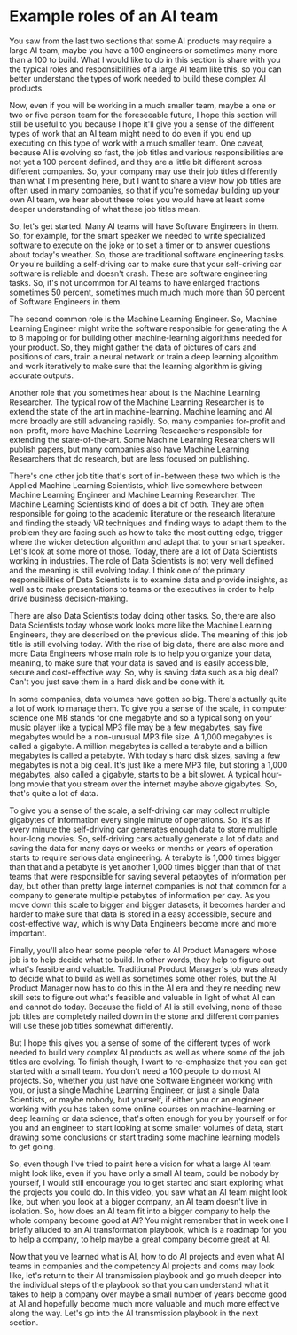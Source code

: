 # Example roles of an AI team

You saw from the last two sections that some AI products may require a large AI team, maybe you have a 100 engineers or sometimes many more than a 100 to build. What I would like to do in this section is share with you the typical roles and responsibilities of a large AI team like this, so you can better understand the types of work needed to build these complex AI products.

Now, even if you will be working in a much smaller team, maybe a one or two or five person team for the foreseeable future, I hope this section will still be useful to you because I hope it'll give you a sense of the different types of work that an AI team might need to do even if you end up executing on this type of work with a much smaller team. One caveat, because AI is evolving so fast, the job titles and various responsibilities are not yet a 100 percent defined, and they are a little bit different across different companies. So, your company may use their job titles differently than what I'm presenting here, but I want to share a view how job titles are often used in many companies, so that if you're someday building up your own AI team, we hear about these roles you would have at least some deeper understanding of what these job titles mean.

So, let's get started. Many AI teams will have Software Engineers in them. So, for example, for the smart speaker we needed to write specialized software to execute on the joke or to set a timer or to answer questions about today's weather. So, those are traditional software engineering tasks. Or you're building a self-driving car to make sure that your self-driving car software is reliable and doesn't crash. These are software engineering tasks. So, it's not uncommon for AI teams to have enlarged fractions sometimes 50 percent, sometimes much much much more than 50 percent of Software Engineers in them.

The second common role is the Machine Learning Engineer. So, Machine Learning Engineer might write the software responsible for generating the A to B mapping or for building other machine-learning algorithms needed for your product. So, they might gather the data of pictures of cars and positions of cars, train a neural network or train a deep learning algorithm and work iteratively to make sure that the learning algorithm is giving accurate outputs.

Another role that you sometimes hear about is the Machine Learning Researcher. The typical row of the Machine Learning Researcher is to extend the state of the art in machine-learning. Machine learning and AI more broadly are still advancing rapidly. So, many companies for-profit and non-profit, more have Machine Learning Researchers responsible for extending the state-of-the-art. Some Machine Learning Researchers will publish papers, but many companies also have Machine Learning Researchers that do research, but are less focused on publishing.

There's one other job title that's sort of in-between these two which is the Applied Machine Learning Scientists, which live somewhere between Machine Learning Engineer and Machine Learning Researcher. The Machine Learning Scientists kind of does a bit of both. They are often responsible for going to the academic literature or the research literature and finding the steady VR techniques and finding ways to adapt them to the problem they are facing such as how to take the most cutting edge, trigger where the wicker detection algorithm and adapt that to your smart speaker. Let's look at some more of those. Today, there are a lot of Data Scientists working in industries. The role of Data Scientists is not very well defined and the meaning is still evolving today. I think one of the primary responsibilities of Data Scientists is to examine data and provide insights, as well as to make presentations to teams or the executives in order to help drive business decision-making.

There are also Data Scientists today doing other tasks. So, there are also Data Scientists today whose work looks more like the Machine Learning Engineers, they are described on the previous slide. The meaning of this job title is still evolving today. With the rise of big data, there are also more and more Data Engineers whose main role is to help you organize your data, meaning, to make sure that your data is saved and is easily accessible, secure and cost-effective way. So, why is saving data such as a big deal? Can't you just save them in a hard disk and be done with it.

In some companies, data volumes have gotten so big. There's actually quite a lot of work to manage them. To give you a sense of the scale, in computer science one MB stands for one megabyte and so a typical song on your music player like a typical MP3 file may be a few megabytes, say five megabytes would be a non-unusual MP3 file size. A 1,000 megabytes is called a gigabyte. A million megabytes is called a terabyte and a billion megabytes is called a petabyte. With today's hard disk sizes, saving a few megabytes is not a big deal. It's just like a mere MP3 file, but storing a 1,000 megabytes, also called a gigabyte, starts to be a bit slower. A typical hour-long movie that you stream over the internet maybe above gigabytes. So, that's quite a lot of data.

To give you a sense of the scale, a self-driving car may collect multiple gigabytes of information every single minute of operations. So, it's as if every minute the self-driving car generates enough data to store multiple hour-long movies. So, self-driving cars actually generate a lot of data and saving the data for many days or weeks or months or years of operation starts to require serious data engineering. A terabyte is 1,000 times bigger than that and a petabyte is yet another 1,000 times bigger than that of that teams that were responsible for saving several petabytes of information per day, but other than pretty large internet companies is not that common for a company to generate multiple petabytes of information per day. As you move down this scale to bigger and bigger datasets, it becomes harder and harder to make sure that data is stored in a easy accessible, secure and cost-effective way, which is why Data Engineers become more and more important.

Finally, you'll also hear some people refer to AI Product Managers whose job is to help decide what to build. In other words, they help to figure out what's feasible and valuable. Traditional Product Manager's job was already to decide what to build as well as sometimes some other roles, but the AI Product Manager now has to do this in the AI era and they're needing new skill sets to figure out what's feasible and valuable in light of what AI can and cannot do today. Because the field of AI is still evolving, none of these job titles are completely nailed down in the stone and different companies will use these job titles somewhat differently.

But I hope this gives you a sense of some of the different types of work needed to build very complex AI products as well as where some of the job titles are evolving. To finish though, I want to re-emphasize that you can get started with a small team. You don't need a 100 people to do most AI projects. So, whether you just have one Software Engineer working with you, or just a single Machine Learning Engineer, or just a single Data Scientists, or maybe nobody, but yourself, if either you or an engineer working with you has taken some online courses on machine-learning or deep learning or data science, that's often enough for you by yourself or for you and an engineer to start looking at some smaller volumes of data, start drawing some conclusions or start trading some machine learning models to get going.

So, even though I've tried to paint here a vision for what a large AI team might look like, even if you have only a small AI team, could be nobody by yourself, I would still encourage you to get started and start exploring what the projects you could do. In this video, you saw what an AI team might look like, but when you look at a bigger company, an AI team doesn't live in isolation. So, how does an AI team fit into a bigger company to help the whole company become good at AI? You might remember that in week one I briefly alluded to an AI transformation playbook, which is a roadmap for you to help a company, to help maybe a great company become great at AI.

Now that you've learned what is AI, how to do AI projects and even what AI teams in companies and the competency AI projects and coms may look like, let's return to their AI transmission playbook and go much deeper into the individual steps of the playbook so that you can understand what it takes to help a company over maybe a small number of years become good at AI and hopefully become much more valuable and much more effective along the way. Let's go into the AI transmission playbook in the next section.
